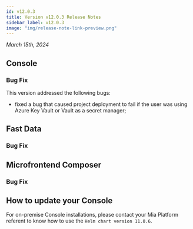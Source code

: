 ```yaml
---
id: v12.0.3
title: Version v12.0.3 Release Notes
sidebar_label: v12.0.3
image: "img/release-note-link-preview.png"
---
```


_March 15th, 2024_

## Console

### Bug Fix

This version addressed the following bugs:

* fixed a bug that caused project deployment to fail if the user was using Azure Key Vault or Vault as a secret manager;

## Fast Data

### Bug Fix

## Microfrontend Composer

### Bug Fix

## How to update your Console

For on-premise Console installations, please contact your Mia Platform referent to know how to use the `Helm chart version 11.0.6`.
